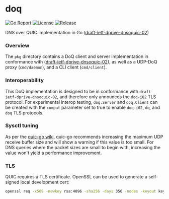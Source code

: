 # doq

[![Go Report](https://goreportcard.com/badge/github.com/natesales/doq?style=for-the-badge)](https://goreportcard.com/report/github.com/natesales/doq)
[![License](https://img.shields.io/github/license/natesales/doq?style=for-the-badge)](https://raw.githubusercontent.com/natesales/doq/main/LICENSE)
[![Release](https://img.shields.io/github/v/release/natesales/doq?style=for-the-badge)](https://github.com/natesales/doq/releases)

DNS over QUIC implementation in Go
([draft-ietf-dprive-dnsoquic-02](https://datatracker.ietf.org/doc/draft-ietf-dprive-dnsoquic/?include_text=1))

### Overview

The `pkg` directory contains a DoQ client and server implementation in conformance
with ([draft-ietf-dprive-dnsoquic-02](https://datatracker.ietf.org/doc/draft-ietf-dprive-dnsoquic/?include_text=1)), as
well as a UDP-DoQ proxy (`cmd/daemon`), and a CLI client (`cmd/client`).

### Interoperability

This DoQ implementation is designed to be in conformance with `draft-ietf-dprive-dnsoquic-02`, and therefore only
announces the `doq-i02` TLS protocol. For experimental interop testing, `doq.Server` and `doq.Client` can be created
with the `compat` parameter set to true to enable `doq-i02`, `dq`, and `doq` TLS protocols.

### Sysctl tuning

As per the [quic-go wiki](https://github.com/lucas-clemente/quic-go/wiki/UDP-Receive-Buffer-Size), quic-go recommends
increasing the maximum UDP receive buffer size and will show a warning if this value is too small. For DNS queries where
the packet sizes are small to begin with, increasing the value won't yield a performance improvement.

### TLS

QUIC requires a TLS certificate. OpenSSL can be used to generate a self-signed local development cert:

```bash
openssl req -x509 -newkey rsa:4096 -sha256 -days 356 -nodes -keyout key.pem -out cert.pem -subj "/CN=localhost"
```
